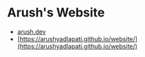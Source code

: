 # Arush's Website

- [arush.dev](https://arush.dev)
- [https://arushyadlapati.github.io/website/](https://arushyadlapati.github.io/website/)
